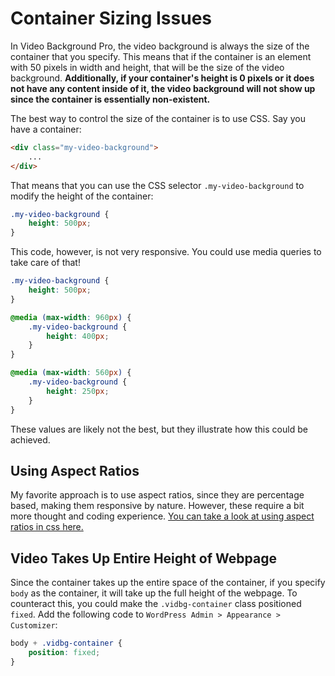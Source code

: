 # Container Sizing Issues

In Video Background Pro, the video background is always the size of the container that you specify. This means that if the container is an element with 50 pixels in width and height, that will be the size of the video background. **Additionally, if your container's height is 0 pixels or it does not have any content inside of it, the video background will not show up since the container is essentially non-existent.**

The best way to control the size of the container is to use CSS. Say you have a container:

```html
<div class="my-video-background">
    ...
</div>
```

That means that you can use the CSS selector `.my-video-background` to modify the height of the container:

```css
.my-video-background {
    height: 500px;
}
```

This code, however, is not very responsive. You could use media queries to take care of that!

```css
.my-video-background {
    height: 500px;
}

@media (max-width: 960px) {
    .my-video-background {
        height: 400px;
    }
}

@media (max-width: 560px) {
    .my-video-background {
        height: 250px;
    }
}
```

These values are likely not the best, but they illustrate how this could be achieved.

## Using Aspect Ratios

My favorite approach is to use aspect ratios, since they are percentage based, making them responsive by nature. However, these require a bit more thought and coding experience. [You can take a look at using aspect ratios in css here.](https://www.w3schools.com/howto/howto_css_aspect_ratio.asp)

## Video Takes Up Entire Height of Webpage

Since the container takes up the entire space of the container, if you specify `body` as the container, it will take up the full height of the webpage. To counteract this, you could make the `.vidbg-container` class positioned `fixed`. Add the following code to `WordPress Admin > Appearance > Customizer`:

```css
body + .vidbg-container {
    position: fixed;
}
```
